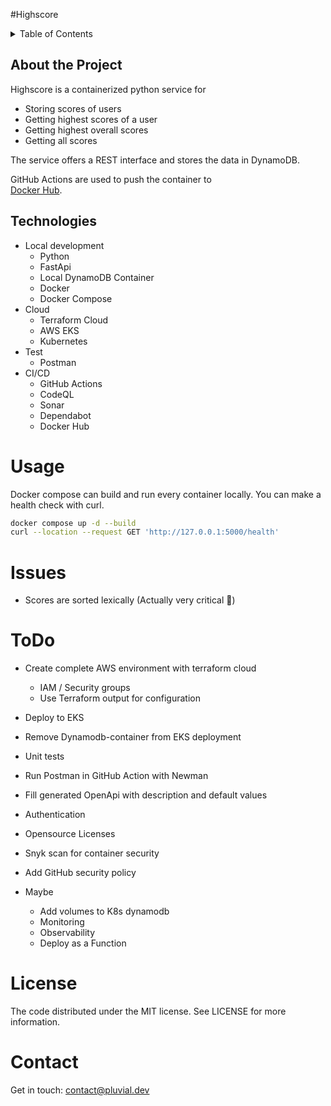 #Highscore

<!-- TABLE OF CONTENTS -->
<details>
  <summary>Table of Contents</summary>
  <ol>
    <li><a href="#about-the-project">About The Project</a></li>
    <li><a href="#technologies">Technologies</a></li>
    <li><a href="#usage">Usage</a></li>
    <li><a href="#issues">Issues</a></li>
    <li><a href="#toDo">ToDo</a></li>
    <li><a href="#license">License</a></li>
    <li><a href="#contact">Contact</a></li>
  </ol>
</details>

## About the Project
Highscore is a containerized python service for 
* Storing scores of users
* Getting highest scores of a user
* Getting highest overall scores
* Getting all scores 

The service offers a REST interface and stores the data in DynamoDB. 

GitHub Actions are used to push the container to  
[Docker Hub](https://hub.docker.com/repository/docker/torben/highscore).


## Technologies
* Local development
  * Python
  * FastApi
  * Local DynamoDB Container
  * Docker
  * Docker Compose
* Cloud
  * Terraform Cloud
  * AWS EKS
  * Kubernetes
* Test
  * Postman
* CI/CD
  * GitHub Actions
  * CodeQL
  * Sonar
  * Dependabot
  * Docker Hub

# Usage
Docker compose can build and run every container locally. 
You can make a health check with curl.
```bash
docker compose up -d --build
curl --location --request GET 'http://127.0.0.1:5000/health'
```

# Issues
* Scores are sorted lexically (Actually very critical 🙈)

# ToDo
* Create complete AWS environment with terraform cloud
  * IAM / Security groups
  * Use Terraform output for configuration
* Deploy to EKS
* Remove Dynamodb-container from EKS deployment
* Unit tests
* Run Postman in GitHub Action with Newman
* Fill generated OpenApi with description and default values
* Authentication
* Opensource Licenses

* Snyk scan for container security
* Add GitHub security policy

* Maybe
  * Add volumes to K8s dynamodb
  * Monitoring
  * Observability
  * Deploy as a Function


# License
The code distributed under the MIT license. See LICENSE for more information.

# Contact
Get in touch: contact@pluvial.dev